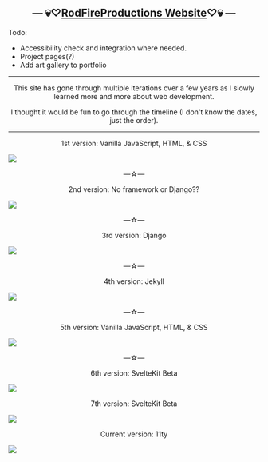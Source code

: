 <h2 align="center">— 💀♡<a target="_blank" href="https://deadinsideartist.art/src/img/misc/">RodFireProductions Website</a>♡💀 —</h2>

Todo:
* Accessibility check and integration where needed.
* Project pages(?)
* Add art gallery to portfolio

<hr>

<p align="center">
  This site has gone through multiple iterations over a few years as I slowly learned more and more about web development.
</p>
<p align="center">
  I thought it would be fun to go through the timeline (I don't know the dates, just the order).
</p>

<hr>

<p align="center">
  1st version: Vanilla JavaScript, HTML, & CSS
</p>
<img src="https://deadinsideartist.art/src/img/misc/oldsite1.png" align="center">
<p align="center">—☆—</p>

<p align="center">
  2nd version: No framework or Django??
</p>
<img src="https://deadinsideartist.art/src/img/misc/oldsite2.png" align="center">
<p align="center">—☆—</p>

<p align="center">
  3rd version: Django
</p>
<img src="https://deadinsideartist.art/src/img/misc/oldsite3.png" align="center">
<p align="center">—☆—</p>

<p align="center">
  4th version: Jekyll
</p>
<img src="https://deadinsideartist.art/src/img/misc/oldsite4.png" align="center">
<p align="center">—☆—</p>

<p align="center">
  5th version: Vanilla JavaScript, HTML, & CSS
</p>
<img src="https://deadinsideartist.art/src/img/misc/oldsite5.png" align="center">
<p align="center">—☆—</p>

<p align="center">
  6th version: SvelteKit Beta
</p>
<img src="https://deadinsideartist.art/src/img/misc/oldsite6.png" align="center">

<p align="center">
  7th version: SvelteKit Beta
</p>
<img src="https://deadinsideartist.art/src/img/misc/oldsite7.png" align="center">

<p align="center">
  Current version: 11ty
</p>
<img src="https://deadinsideartist.art/src/img/misc/currentsite.png" align="center">
